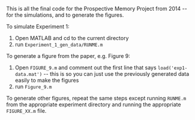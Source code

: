 This is all the final code for the Prospective Memory Project from 2014 -- for the simulations, and to generate the figures.

To simulate Experiment 1:

1. Open MATLAB and cd to the current directory
2. run `Experiment_1_gen_data/RUNME.m`

To generate a figure from the paper, e.g. Figure 9:

1. Open `FIGURE_9.m` and comment out the first line that says `load('exp1-data.mat')` -- this is so you can just use the previously generated data easily to make the figures
2. run `Figure_9.m`

To generate other figures, repeat the same steps except running `RUNME.m` from the appropriate experiment directory and running the appropriate `FIGURE_XX.m` file.
